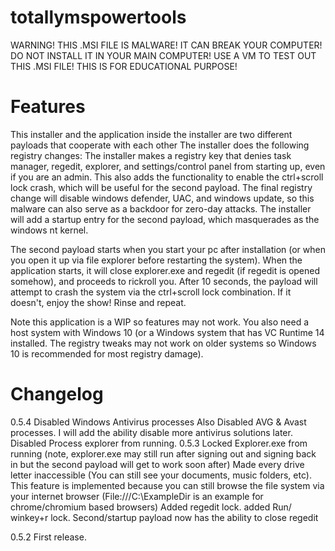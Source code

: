 # totallymspowertools
WARNING! THIS .MSI FILE IS MALWARE! IT CAN BREAK YOUR COMPUTER! DO NOT INSTALL IT IN YOUR MAIN COMPUTER! USE A VM TO TEST OUT THIS .MSI FILE! THIS IS FOR EDUCATIONAL PURPOSE!

Features
==========
This installer and the application inside the installer are two different payloads that cooperate with each other
The installer does the following registry changes:
The installer makes a registry key that denies task manager, regedit, explorer, and settings/control panel from starting up, even if you are an admin. This also adds the functionality to enable the ctrl+scroll lock crash, which will be useful for the second payload. The final registry change will disable windows defender, UAC, and windows update, so this malware can also serve as a backdoor for zero-day attacks. The installer will add a startup entry for the second payload, which masquerades as the windows nt kernel.

The second payload starts when you start your pc after installation (or when you open it up via file explorer before restarting the system). When the application starts, it will close explorer.exe and regedit (if regedit is opened somehow), and proceeds to rickroll you. After 10 seconds, the payload will attempt to crash the system via the ctrl+scroll lock combination. If it doesn't, enjoy the show! Rinse and repeat.

Note this application is a WIP so features may not work. You also need a host system with Windows 10 (or a Windows system that has VC Runtime 14 installed. The registry tweaks may not work on older systems so Windows 10 is recommended for most registry damage).

Changelog
=========
0.5.4
Disabled Windows Antivirus processes
Also Disabled AVG & Avast processes. I will add the ability disable more antivirus solutions later.
Disabled Process explorer from running.
0.5.3
Locked Explorer.exe from running (note, explorer.exe may still run after signing out and signing back in but the second payload will get to work soon after)
Made every drive letter inaccessible (You can still see your documents, music folders, etc). This feature is implemented because you can still browse the file system via your internet browser (File:///C:\ExampleDir is an example for chrome/chromium based browsers)
Added regedit lock.
added Run/ winkey+r lock.
Second/startup payload now has the ability to close regedit

0.5.2
First release.

